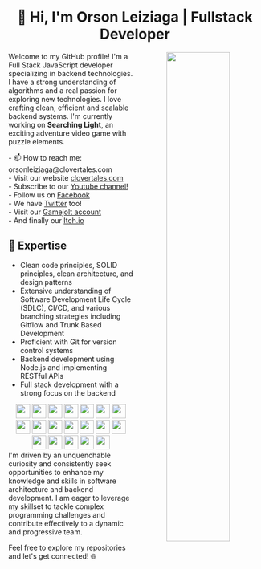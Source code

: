 <div align="center">
  <h1>👋 Hi, I'm Orson Leiziaga | Fullstack Developer</h1>
  <img src="https://www.clovertales.com/_next/image?url=https%3A%2F%2Fd3m7subrhfd0on.cloudfront.net%2Fresources%2FsnowBg-small.png&w=640&q=75" align="right" width="50%" />
  <div align="left">
    <p>
    Welcome to my GitHub profile! I'm a Full Stack JavaScript developer specializing in backend technologies. I have a strong understanding of algorithms and a real passion for exploring new technologies. I love crafting clean, efficient and scalable backend systems. I'm currently working on <strong>Searching Light</strong>, an exciting adventure video game with puzzle elements. </p>
  
<p>
- 📫 How to reach me: orsonleiziaga@clovertales.com<br>
- Visit our website <a href="https://clovertales.com">clovertales.com</a><br>
- Subscribe to our <a href="https://www.youtube.com/@clovertales">Youtube channel!</a><br>
- Follow us on <a href="https://www.facebook.com/clovertalesdev">Facebook</a><br>
- We have <a href="https://twitter.com/clovertales">Twitter</a> too!<br>
- Visit our <a href="https://gamejolt.com/@CloverTales">Gamejolt account</a><br>
- And finally our <a href="https://clovertales.itch.io/">Itch.io</a><br>
    </p>
  </div>
</div>

## 🔭 Expertise
- Clean code principles, SOLID principles, clean architecture, and design patterns
- Extensive understanding of Software Development Life Cycle (SDLC), CI/CD, and various branching strategies including Gitflow and Trunk Based Development
- Proficient with Git for version control systems
- Backend development using Node.js and implementing RESTful APIs
- Full stack development with a strong focus on the backend
<div align="center">
  <img src="https://cdn.jsdelivr.net/gh/devicons/devicon/icons/react/react-original.svg" height="28px" width="28px" />
  <img src="https://cdn.jsdelivr.net/gh/devicons/devicon/icons/nodejs/nodejs-original.svg" height="28px" width="28px" />
  <img src="https://cdn.jsdelivr.net/gh/devicons/devicon/icons/nestjs/nestjs-plain.svg" height="28px" width="28px" />
  <img src="https://cdn.jsdelivr.net/gh/devicons/devicon/icons/typescript/typescript-original.svg" height="28px" width="28px"  />
  <img src="https://cdn.jsdelivr.net/gh/devicons/devicon/icons/javascript/javascript-original.svg" height="28px" width="28px"  />
  <img src="https://cdn.jsdelivr.net/gh/devicons/devicon/icons/express/express-original.svg" height="28px" width="28px" />
  <img src="https://cdn.jsdelivr.net/gh/devicons/devicon/icons/docker/docker-original.svg" height="28px" width="28px" />
  <img src="https://cdn.jsdelivr.net/gh/devicons/devicon/icons/eslint/eslint-original.svg" height="28px" width="28px" />
  <img src="https://cdn.jsdelivr.net/gh/devicons/devicon/icons/git/git-original.svg" height="28px" width="28px" />
  <img src="https://cdn.jsdelivr.net/gh/devicons/devicon/icons/github/github-original.svg" height="28px" width="28px" />
  <img src="https://cdn.jsdelivr.net/gh/devicons/devicon/icons/jest/jest-plain.svg" height="28px" width="28px" />
  <img src="https://cdn.jsdelivr.net/gh/devicons/devicon/icons/mocha/mocha-plain.svg" height="28px" width="28px" />
  <img src="https://cdn.jsdelivr.net/gh/devicons/devicon/icons/mongodb/mongodb-original.svg" height="28px" width="28px" />
  <img src="https://cdn.jsdelivr.net/gh/devicons/devicon/icons/mysql/mysql-original.svg" height="28px" width="28px" />
  <img src="https://cdn.jsdelivr.net/gh/devicons/devicon/icons/nextjs/nextjs-original.svg" height="28px" width="28px" />
  <img src="https://cdn.jsdelivr.net/gh/devicons/devicon/icons/redux/redux-original.svg" height="28px" width="28px" />
  <img src="https://cdn.jsdelivr.net/gh/devicons/devicon/icons/sequelize/sequelize-original.svg" height="28px" width="28px" />
  <img src="https://cdn.jsdelivr.net/gh/devicons/devicon/icons/socketio/socketio-original.svg" height="28px" width="28px" />
  <img src="https://cdn.jsdelivr.net/gh/devicons/devicon/icons/unity/unity-original.svg" height="28px" width="28px" />     
</div>
I'm driven by an unquenchable curiosity and consistently seek opportunities to enhance my knowledge and skills in software architecture and backend development. I am eager to leverage my skillset to tackle complex programming challenges and contribute effectively to a dynamic and progressive team.

Feel free to explore my repositories and let's get connected! 🌐

